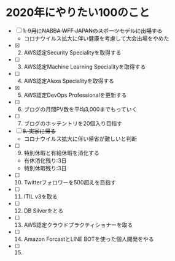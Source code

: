 # 2020年にやりたい100のこと

* [ ] ~~1. 9月にNABBA WFF JAPANのスポーツモデルに出場する~~
   * コロナウイルス拡大に伴い健康を考慮して大会出場をやめた
* [x] 2. AWS認定Security Specialityを取得する
* [ ] 3. AWS認定Machine Learning Specialityを取得する
* [ ] 4. AWS認定Alexa Specialityを取得する
* [x] 5. AWS認定DevOps Professionalを更新する
* [ ] 6. ブログの月間PV数を平均3,000までもっていく
* [ ] 7. ブログのホッテントリを20個入り目指す
* [ ] ~~8. 実家に帰る~~
    * コロナウイルス拡大に伴い帰省が難しいと判断
* [ ] 9. 特別休暇と有給休暇を消化する
    * 有休消化残り:3日
    * 特別休暇残り:3日
* [ ] 10. Twitterフォロワーを500超えを目指す
* [ ] 11. ITIL v3を取る
* [ ] 12. DB Silverをとる
* [ ] 13. AWS認定クラウドプラクティショナーを取る
* [ ] 14. Amazon ForcastとLINE BOTを使った個人開発をやる
* [ ] 15.